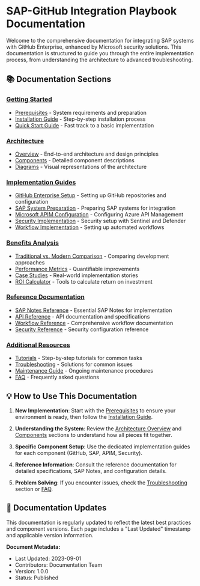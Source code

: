 # SAP-GitHub Integration Playbook Documentation

Welcome to the comprehensive documentation for integrating SAP systems with GitHub Enterprise, enhanced by Microsoft security solutions. This documentation is structured to guide you through the entire implementation process, from understanding the architecture to advanced troubleshooting.

## 📚 Documentation Sections

### [Getting Started](./getting-started/quick-start.md)
* [Prerequisites](./getting-started/prerequisites.md) - System requirements and preparation
* [Installation Guide](./getting-started/installation.md) - Step-by-step installation process
* [Quick Start Guide](./getting-started/quick-start.md) - Fast track to a basic implementation

### [Architecture](./architecture/overview.md)
* [Overview](./architecture/overview.md) - End-to-end architecture and design principles
* [Components](./architecture/components.md) - Detailed component descriptions
* [Diagrams](./architecture/diagrams/) - Visual representations of the architecture

### [Implementation Guides](./implementation/)
* [GitHub Enterprise Setup](./implementation/github-setup/) - Setting up GitHub repositories and configuration
* [SAP System Preparation](./implementation/sap-setup/) - Preparing SAP systems for integration
* [Microsoft APIM Configuration](./implementation/apim-setup/) - Configuring Azure API Management
* [Security Implementation](./implementation/security-setup/) - Security setup with Sentinel and Defender
* [Workflow Implementation](./implementation/workflows/) - Setting up automated workflows

### [Benefits Analysis](./benefits/comparison.md)
* [Traditional vs. Modern Comparison](./benefits/comparison.md) - Comparing development approaches
* [Performance Metrics](./benefits/metrics.md) - Quantifiable improvements
* [Case Studies](./benefits/case-studies.md) - Real-world implementation stories
* [ROI Calculator](./benefits/roi-calculator.md) - Tools to calculate return on investment

### [Reference Documentation](./reference/)
* [SAP Notes Reference](./reference/sap-notes/) - Essential SAP Notes for implementation
* [API Reference](./reference/api-reference/) - API documentation and specifications
* [Workflow Reference](./reference/workflows-reference/) - Comprehensive workflow documentation
* [Security Reference](./reference/security-reference/) - Security configuration reference

### [Additional Resources](./tutorials/)
* [Tutorials](./tutorials/) - Step-by-step tutorials for common tasks
* [Troubleshooting](./troubleshooting/) - Solutions for common issues
* [Maintenance Guide](./maintenance/) - Ongoing maintenance procedures
* [FAQ](./faq.md) - Frequently asked questions

## 💡 How to Use This Documentation

1. **New Implementation**: Start with the [Prerequisites](./getting-started/prerequisites.md) to ensure your environment is ready, then follow the [Installation Guide](./getting-started/installation.md).

2. **Understanding the System**: Review the [Architecture Overview](./architecture/overview.md) and [Components](./architecture/components.md) sections to understand how all pieces fit together.

3. **Specific Component Setup**: Use the dedicated implementation guides for each component (GitHub, SAP, APIM, Security).

4. **Reference Information**: Consult the reference documentation for detailed specifications, SAP Notes, and configuration details.

5. **Problem Solving**: If you encounter issues, check the [Troubleshooting](./troubleshooting/) section or [FAQ](./faq.md).

## 🔄 Documentation Updates

This documentation is regularly updated to reflect the latest best practices and component versions. Each page includes a "Last Updated" timestamp and applicable version information.

**Document Metadata:**
- Last Updated: 2023-09-01
- Contributors: Documentation Team
- Version: 1.0.0
- Status: Published
